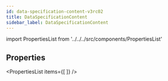 ```yaml
--- 
id: data-specification-content-v3rc02 
title: DataSpecificationContent 
sidebar_label: DataSpecificationContent 
---
```

 
import PropertiesList from '../../../src/components/PropertiesList' 

## Properties 
<PropertiesList items={[ 
]} /> 
 
